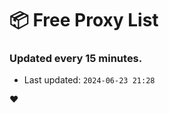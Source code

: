 # :package: Free Proxy List
### Updated every 15 minutes.

- Last updated: `2024-06-23 21:28`

:heart:
